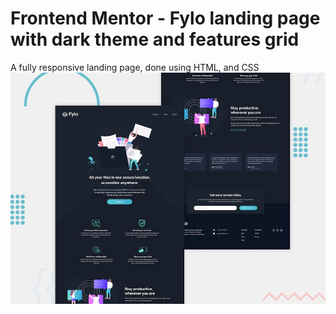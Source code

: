 # Frontend Mentor - Fylo landing page with dark theme and features grid

A fully responsive landing page, done using HTML, and CSS
![Design preview for the Fylo dark theme landing page challenge](./design/desktop-preview.jpg)
